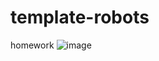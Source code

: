 # template-robots
homework
![image](https://github.com/jfrlysona/template-robotics/assets/95244422/e6ec2fa3-1887-4491-a8d1-d6171ea76b7f)
